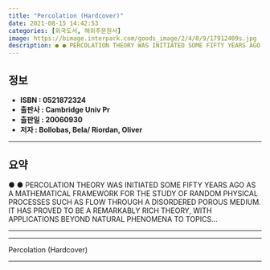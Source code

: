```yaml
---
title: "Percolation (Hardcover)"
date: 2021-08-15 14:42:53
categories: [외국도서, 해외주문원서]
image: https://bimage.interpark.com/goods_image/2/4/0/9/17912409s.jpg
description: ● ● PERCOLATION THEORY WAS INITIATED SOME FIFTY YEARS AGO AS A MATHEMATICAL FRAMEWORK FOR THE STUDY OF RANDOM PHYSICAL PROCESSES SUCH AS FLOW THROUGH A DISORD
---
```


## **정보**

- **ISBN : 0521872324**
- **출판사 : Cambridge Univ Pr**
- **출판일 : 20060930**
- **저자 : Bollobas, Bela/ Riordan, Oliver**

------



## **요약**

●  ●  PERCOLATION THEORY WAS INITIATED SOME FIFTY YEARS AGO AS A MATHEMATICAL FRAMEWORK FOR THE STUDY OF RANDOM PHYSICAL PROCESSES SUCH AS FLOW THROUGH A DISORDERED POROUS MEDIUM. IT HAS PROVED TO BE A REMARKABLY RICH THEORY, WITH APPLICATIONS BEYOND NATURAL PHENOMENA TO TOPICS... 

------



------


Percolation (Hardcover) 

------


